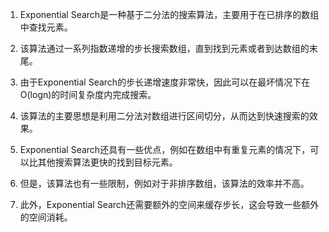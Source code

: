 

1. Exponential Search是一种基于二分法的搜索算法，主要用于在已排序的数组中查找元素。

2. 该算法通过一系列指数递增的步长搜索数组，直到找到元素或者到达数组的末尾。

3. 由于Exponential Search的步长递增速度非常快，因此可以在最坏情况下在O(logn)的时间复杂度内完成搜索。

4. 该算法的主要思想是利用二分法对数组进行区间切分，从而达到快速搜索的效果。

5. Exponential Search还具有一些优点，例如在数组中有重复元素的情况下，可以比其他搜索算法更快的找到目标元素。

6. 但是，该算法也有一些限制，例如对于非排序数组，该算法的效率并不高。

7. 此外，Exponential Search还需要额外的空间来缓存步长，这会导致一些额外的空间消耗。